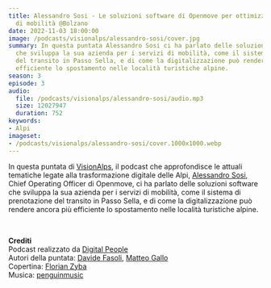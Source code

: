 ```yaml
---
title: Alessandro Sosi - Le soluzioni software di Openmove per ottimizzare i servizi
  di mobilità @Bolzano
date: 2022-11-03 18:00:00
image: /podcasts/visionalps/alessandro-sosi/cover.jpg
summary: In questa puntata Alessandro Sosi ci ha parlato delle soluzioni software
  che sviluppa la sua azienda per i servizi di mobilità, come il sistema di prenotazione
  del transito in Passo Sella, e di come la digitalizzazione può rendere ancora più
  efficiente lo spostamento nelle località turistiche alpine.
season: 3
episode: 3
audio:
  file: /podcasts/visionalps/alessandro-sosi/audio.mp3
  size: 12027947
  duration: 752
keywords:
- Alpi
imageset:
- /podcasts/visionalps/alessandro-sosi/cover.1000x1000.webp
---
```


In questa puntata di [VisionAlps](https://www.visionalps.com/), il podcast che approfondisce le attuali tematiche legate alla trasformazione digitale delle Alpi, [Alessandro Sosi](https://www.linkedin.com/in/alessandrososi/), Chief Operating Officer di Openmove, ci ha parlato delle soluzioni software che sviluppa la sua azienda per i servizi di mobilità, come il sistema di prenotazione del transito in Passo Sella, e di come la digitalizzazione può rendere ancora più efficiente lo spostamento nelle località turistiche alpine.

<br>

**Crediti**<br>
Podcast realizzato da [Digital People](https://w3id.org/digitalpeople)<br>
Autori della puntata: [Davide Fasoli](https://www.linkedin.com/in/davide-fasoli-2b3246179/), [Matteo Gallo](https://www.linkedin.com/in/matteo-gallo-4a5ab31a8/)<br>
Copertina: [Florian Zyba](https://www.linkedin.com/in/florian-zyba/)<br>
Musica: [penguinmusic](https://pixabay.com/users/penguinmusic-24940186/)